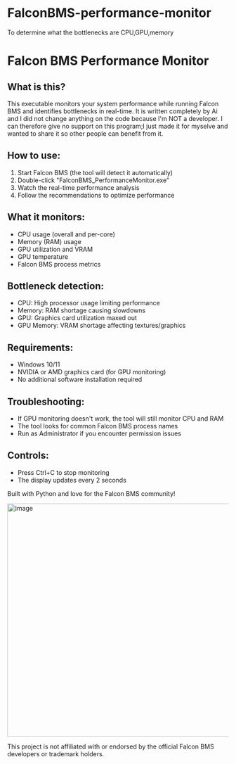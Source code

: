 # FalconBMS-performance-monitor
To determine what the bottlenecks are CPU,GPU,memory


# Falcon BMS Performance Monitor

## What is this?
This executable monitors your system performance while running Falcon BMS and identifies bottlenecks in real-time.
It is written completely by Ai and I did not change anything on the code because I'm NOT a developer.
I can therefore give no support on this program;I just made it for myselve and wanted to share it so other people can benefit from it. 

## How to use:
1. Start Falcon BMS (the tool will detect it automatically)
2. Double-click "FalconBMS_PerformanceMonitor.exe"
3. Watch the real-time performance analysis
4. Follow the recommendations to optimize performance

## What it monitors:
- CPU usage (overall and per-core)
- Memory (RAM) usage
- GPU utilization and VRAM
- GPU temperature
- Falcon BMS process metrics

## Bottleneck detection:
- CPU: High processor usage limiting performance
- Memory: RAM shortage causing slowdowns  
- GPU: Graphics card utilization maxed out
- GPU Memory: VRAM shortage affecting textures/graphics

## Requirements:
- Windows 10/11
- NVIDIA or AMD graphics card (for GPU monitoring)
- No additional software installation required

## Troubleshooting:
- If GPU monitoring doesn't work, the tool will still monitor CPU and RAM
- The tool looks for common Falcon BMS process names
- Run as Administrator if you encounter permission issues

## Controls:
- Press Ctrl+C to stop monitoring
- The display updates every 2 seconds

Built with Python and love for the Falcon BMS community!

<img width="977" height="530" alt="image" src="https://github.com/user-attachments/assets/dc07255e-8b4d-4191-bed2-726c2e00b985" />

This project is not affiliated with or endorsed by the official Falcon BMS developers or trademark holders.

